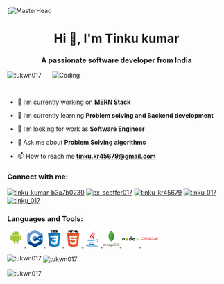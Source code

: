 [![MasterHead](https://encrypted-tbn0.gstatic.com/images?q=tbn:ANd9GcSi7CHEEQa-aObshqD5XFwwVfS93SaCITeZ9A&usqp=CAU)

<h1 align="center">Hi 👋, I'm Tinku kumar</h1>
<h3 align="center">A passionate software developer from India</h3>
<img align="right" alt="Coding" width="400" src="https://encrypted-tbn0.gstatic.com/images?q=tbn:ANd9GcQ-YFLqy1A9mPVL8DiNDwpK05fHGlPzIBddAw&usqp=CAU">


<p align="left"> <img src="https://komarev.com/ghpvc/?username=tukwn017&label=Profile%20views&color=0e75b6&style=flat" alt="tukwn017" /> </p>

<p align="left"> <a href="https://twitter.com/" target="blank"><img src="https://img.shields.io/twitter/follow/?logo=twitter&style=for-the-badge" alt="" /></a> </p>

- 🔭 I’m currently working on **MERN Stack**

- 🌱 I’m currently learning **Problem solving and Backend development**

- 👯 I’m looking for work as **Software Engineer**

- 💬 Ask me about **Problem Solving algorithms**

- 📫 How to reach me **tinku.kr45679@gmail.com**

<h3 align="left">Connect with me:</h3>
<p align="left">
<a href="https://linkedin.com/in/tinku-kumar-b3a7b0230" target="blank"><img align="center" src="https://raw.githubusercontent.com/rahuldkjain/github-profile-readme-generator/master/src/images/icons/Social/linked-in-alt.svg" alt="tinku-kumar-b3a7b0230" height="30" width="40" /></a>
<a href="https://instagram.com/ex_scoffer017" target="blank"><img align="center" src="https://raw.githubusercontent.com/rahuldkjain/github-profile-readme-generator/master/src/images/icons/Social/instagram.svg" alt="ex_scoffer017" height="30" width="40" /></a>
<a href="https://www.hackerrank.com/tinku_kr45679" target="blank"><img align="center" src="https://raw.githubusercontent.com/rahuldkjain/github-profile-readme-generator/master/src/images/icons/Social/hackerrank.svg" alt="tinku_kr45679" height="30" width="40" /></a>
<a href="https://codeforces.com/profile/tinku_017" target="blank"><img align="center" src="https://raw.githubusercontent.com/rahuldkjain/github-profile-readme-generator/master/src/images/icons/Social/codeforces.svg" alt="tinku_017" height="30" width="40" /></a>
<a href="https://www.leetcode.com/tinku_017" target="blank"><img align="center" src="https://raw.githubusercontent.com/rahuldkjain/github-profile-readme-generator/master/src/images/icons/Social/leet-code.svg" alt="tinku_017" height="30" width="40" /></a>
</p>

<h3 align="left">Languages and Tools:</h3>
<p align="left"> <a href="https://developer.android.com" target="_blank" rel="noreferrer"> <img src="https://raw.githubusercontent.com/devicons/devicon/master/icons/android/android-original-wordmark.svg" alt="android" width="40" height="40"/> </a> <a href="https://www.w3schools.com/cpp/" target="_blank" rel="noreferrer"> <img src="https://raw.githubusercontent.com/devicons/devicon/master/icons/cplusplus/cplusplus-original.svg" alt="cplusplus" width="40" height="40"/> </a> <a href="https://www.w3schools.com/css/" target="_blank" rel="noreferrer"> <img src="https://raw.githubusercontent.com/devicons/devicon/master/icons/css3/css3-original-wordmark.svg" alt="css3" width="40" height="40"/> </a> <a href="https://www.w3.org/html/" target="_blank" rel="noreferrer"> <img src="https://raw.githubusercontent.com/devicons/devicon/master/icons/html5/html5-original-wordmark.svg" alt="html5" width="40" height="40"/> </a> <a href="https://www.java.com" target="_blank" rel="noreferrer"> <img src="https://raw.githubusercontent.com/devicons/devicon/master/icons/java/java-original.svg" alt="java" width="40" height="40"/> </a> <a href="https://www.mongodb.com/" target="_blank" rel="noreferrer"> <img src="https://raw.githubusercontent.com/devicons/devicon/master/icons/mongodb/mongodb-original-wordmark.svg" alt="mongodb" width="40" height="40"/> </a> <a href="https://nodejs.org" target="_blank" rel="noreferrer"> <img src="https://raw.githubusercontent.com/devicons/devicon/master/icons/nodejs/nodejs-original-wordmark.svg" alt="nodejs" width="40" height="40"/> </a> <a href="https://www.oracle.com/" target="_blank" rel="noreferrer"> <img src="https://raw.githubusercontent.com/devicons/devicon/master/icons/oracle/oracle-original.svg" alt="oracle" width="40" height="40"/> </a> </p>

<p><img align="left" src="https://github-readme-stats.vercel.app/api/top-langs?username=tukwn017&show_icons=true&locale=en&layout=compact" alt="tukwn017" /></p>

<p>&nbsp;<img align="center" src="https://github-readme-stats.vercel.app/api?username=tukwn017&show_icons=true&locale=en" alt="tukwn017" /></p>

<p><img align="center" src="https://github-readme-streak-stats.herokuapp.com/?user=tukwn017&" alt="tukwn017" /></p>
